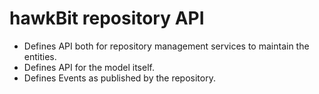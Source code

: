 # hawkBit repository API

* Defines API both for repository management services to maintain the entities.
* Defines API for the model itself.
* Defines Events as published by the repository.

